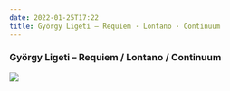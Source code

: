```yaml
---
date: 2022-01-25T17:22
title: György Ligeti – Requiem · Lontano · Continuum
---
```

### György Ligeti – Requiem / Lontano / Continuum
[![](https://i.discogs.com/ZoU9IKOlW6oRYaPn9C40Khg04yqKmvCqYTs5-tfsb-I/rs:fit/g:sm/q:90/h:591/w:600/czM6Ly9kaXNjb2dz/LWltYWdlcy9SLTMy/MjY2ODgtMTU1ODUx/MzQyMy05NDE5Lmpw/ZWc.jpeg)][1] 

[1]: https://www.discogs.com/release/3226688
